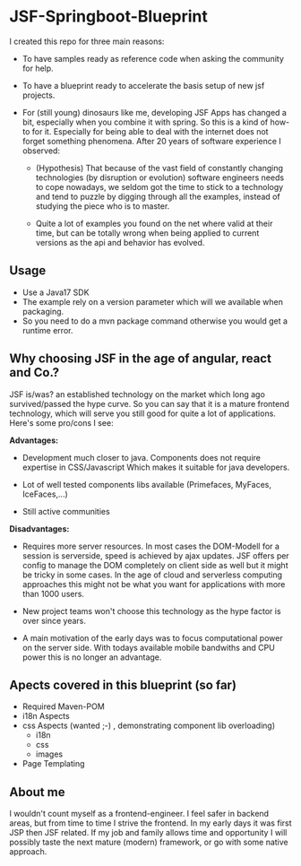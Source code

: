 # JSF-Springboot-Blueprint

I created this repo for three main reasons:

* To have samples ready as reference code when asking the community for help.

* To have a blueprint ready to accelerate the basis setup of new jsf projects.

* For (still young) dinosaurs like me, developing JSF Apps has changed a bit, especially when you combine it with 
spring. So this is a kind of how-to for it. Especially for being able to deal with the internet does not forget 
something phenomena. After 20 years of software experience I observed:
  
    * (Hypothesis) That because of the vast field of constantly changing technologies (by disruption or evolution) 
     software engineers needs to cope nowadays, we seldom got the time to stick to a technology and tend to 
     puzzle by digging through all the examples, instead of studying the piece who is to master.  
     
    * Quite a lot of examples you found on the net where valid at their time, but can be totally wrong when being
    applied to current versions as the api and behavior has evolved.

## Usage

* Use a Java17 SDK
* The example rely on a version parameter which will we available when packaging.
* So you need to do a mvn package command otherwise you would get a runtime error.

## Why choosing JSF in the age of angular, react and Co.?

JSF is/was? an established technology on the market which long ago survived/passed the hype curve.
So you can say that it is a mature frontend technology, which will serve you still good for 
quite a lot of applications. Here's some pro/cons I see:

**Advantages:**

* Development much closer to java. Components does not require expertise in CSS/Javascript
  Which makes it suitable for java developers.
  
* Lot of well tested components libs available (Primefaces, MyFaces, IceFaces,...)

* Still active communities

**Disadvantages:**

* Requires more server resources. In most cases the DOM-Modell for a session is serverside,
  speed is achieved by ajax updates. JSF offers per config to manage the DOM completely 
  on client side as well but it might be tricky in some cases. In the age of cloud and serverless
  computing approaches this might not be what you want for applications with more than 1000 users.
  
* New project teams won't choose this technology as the hype factor is over since years.
  
* A main motivation of the early days was to focus computational power on the server side. 
  With todays available mobile bandwiths and CPU power this is no longer an advantage.

## Apects covered in this blueprint (so far)

* Required Maven-POM
* i18n Aspects
* css Aspects (wanted ;-) , demonstrating component lib overloading)  
    * i18n
    * css
    * images
* Page Templating

## About me

I wouldn't count myself as a frontend-engineer. I feel safer in backend areas, but from time to time I strive the frontend.
In my early days it was first JSP then JSF related. If my job and family allows time and opportunity I will possibly
 taste the next mature (modern) framework, or go with some native approach.  

